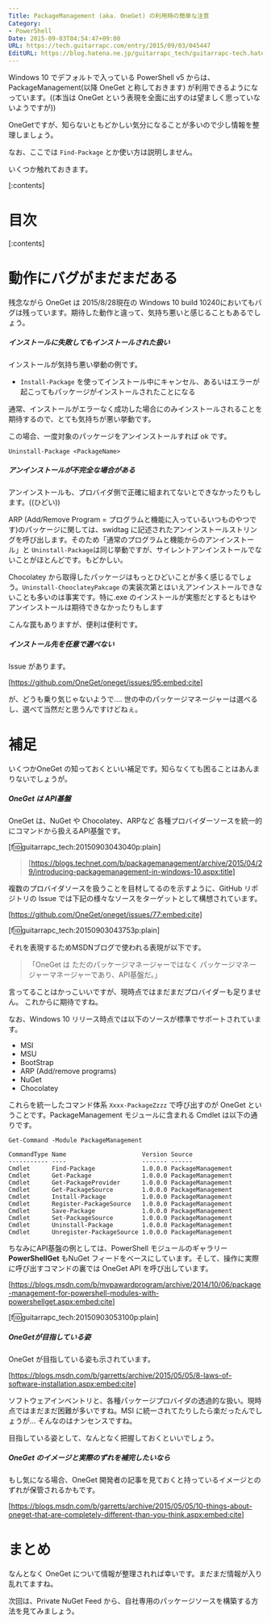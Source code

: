 ```yaml
---
Title: PackageManagement (aka. OneGet) の利用時の簡単な注意
Category:
- PowerShell
Date: 2015-09-03T04:54:47+09:00
URL: https://tech.guitarrapc.com/entry/2015/09/03/045447
EditURL: https://blog.hatena.ne.jp/guitarrapc_tech/guitarrapc-tech.hatenablog.com/atom/entry/6653458415119250950
---
```


Windows 10 でデフォルトで入っている PowerShell v5 からは、PackageManagement(以降 OneGet と称しておきます) が利用できるようになっています。((本当は OneGet という表現を全面に出すのは望ましく思っていないようですが))

OneGetですが、知らないともどかしい気分になることが多いので少し情報を整理しましょう。

なお、ここでは ```Find-Package``` とか使い方は説明しません。

いくつか触れておきます。

[:contents]

# 目次

[:contents]

# 動作にバグがまだまだある

残念ながら OneGet は 2015/8/28現在の Windows 10 build 10240においてもバグは残っています。期待した動作と違って、気持ち悪いと感じることもあるでしょう。

##### インストールに失敗してもインストールされた扱い

インストールが気持ち悪い挙動の例です。

- ```Install-Package``` を使ってインストール中にキャンセル、あるいはエラーが起こってもパッケージがインストールされたことになる

通常、インストールがエラーなく成功した場合にのみインストールされることを期待するので、とても気持ちが悪い挙動です。

この場合、一度対象のパッケージをアンインストールすれば ok です。

```
Uninstall-Package <PackageName>
```

##### アンインストールが不完全な場合がある

アンインストールも、プロバイダ側で正確に組まれてないとできなかったりもします。((ひどい))

ARP (Add/Remove Program = プログラムと機能に入っているいつものやつです)のパッケージに関しては、swidtag に記述されたアンインストールストリングを呼び出します。そのため「通常のプログラムと機能からのアンインストール」と ```Uninstall-Package```は同じ挙動ですが、サイレントアンインストールでないことがほとんどです。もどかしい。

Chocolatey から取得したパッケージはもっとひどいことが多く感じるでしょう。```Uninstall-ChooclateyPakcage``` の実装次第とはいえアンインストールできないことも多いのは事実です。特に.exe のインストールが実態だとするともはやアンインストールは期待できなかったりもします

こんな罠もありますが、便利は便利です。

##### インストール先を任意で選べない

Issue があります。

[https://github.com/OneGet/oneget/issues/95:embed:cite]

が、どうも乗り気じゃないようで.... 世の中のパッケージマネージャーは選べるし、選べて当然だと思うんですけどねぇ。

# 補足

いくつかOneGet の知っておくといい補足です。知らなくても困ることはあんまりないでしょうが。

##### OneGet は API基盤

OneGet は、NuGet や Chocolatey、ARPなど 各種プロバイダーソースを統一的にコマンドから扱えるAPI基盤です。

[f:id:guitarrapc_tech:20150903043040p:plain]

> [https://blogs.technet.com/b/packagemanagement/archive/2015/04/29/introducing-packagemanagement-in-windows-10.aspx:title]

複数のプロバイダソースを扱うことを目材してるのを示すように、GitHub リポジトリの Issue では下記の様々なソースをターゲットとして構想されています。

[https://github.com/OneGet/oneget/issues/77:embed:cite]

[f:id:guitarrapc_tech:20150903043753p:plain]

それを表現するためMSDNブログで使われる表現が以下です。

>「OneGet は ただのパッケージマネージャーではなく パッケージマネージャーマネージャーであり、API基盤だ。」

言ってることはかっこいいですが、現時点ではまだまだプロバイダーも足りません。 これからに期待ですね。

なお、Windows 10 リリース時点では以下のソースが標準でサポートされています。

- MSI
- MSU
- BootStrap
- ARP (Add/remove programs)
- NuGet
- Chocolatey

これらを統一したコマンド体系 ```Xxxx-PackageZzzz``` で呼び出すのが OneGet ということです。PackageManagement モジュールに含まれる Cmdlet は以下の通りです。

```
Get-Command -Module PackageManagement
```

```
CommandType Name                     Version Source           
----------- ----                     ------- ------           
Cmdlet      Find-Package             1.0.0.0 PackageManagement
Cmdlet      Get-Package              1.0.0.0 PackageManagement
Cmdlet      Get-PackageProvider      1.0.0.0 PackageManagement
Cmdlet      Get-PackageSource        1.0.0.0 PackageManagement
Cmdlet      Install-Package          1.0.0.0 PackageManagement
Cmdlet      Register-PackageSource   1.0.0.0 PackageManagement
Cmdlet      Save-Package             1.0.0.0 PackageManagement
Cmdlet      Set-PackageSource        1.0.0.0 PackageManagement
Cmdlet      Uninstall-Package        1.0.0.0 PackageManagement
Cmdlet      Unregister-PackageSource 1.0.0.0 PackageManagement
```

ちなみにAPI基盤の例としては、PowerShell モジュールのギャラリー **PowerShellGet** もNuGet フィードをベースにしています。そして、操作に実際に呼び出すコマンドの裏では OneGet API を呼び出しています。

[https://blogs.msdn.com/b/mvpawardprogram/archive/2014/10/06/package-management-for-powershell-modules-with-powershellget.aspx:embed:cite]

[f:id:guitarrapc_tech:20150903053100p:plain]

##### OneGetが目指している姿

OneGet が目指している姿も示されています。

[https://blogs.msdn.com/b/garretts/archive/2015/05/05/8-laws-of-software-installation.aspx:embed:cite]

ソフトウェアインベントリと、各種パッケージプロバイダの透過的な扱い。現時点ではまだまだ困難が多いですね。MSI に統一されてたりしたら楽だったんでしょうが... そんなのはナンセンスですね。

目指している姿として、なんとなく把握しておくといいでしょう。

##### OneGet のイメージと実際のずれを補完したいなら

もし気になる場合、OneGet 開発者の記事を見ておくと持っているイメージとのずれが保管されるかもです。

[https://blogs.msdn.com/b/garretts/archive/2015/05/05/10-things-about-oneget-that-are-completely-different-than-you-think.aspx:embed:cite]


# まとめ

なんとなく OneGet について情報が整理されれば幸いです。まだまだ情報が入り乱れてますね。

次回は、Private NuGet Feed から、自社専用のパッケージソースを構築する方法を見てみましょう。
